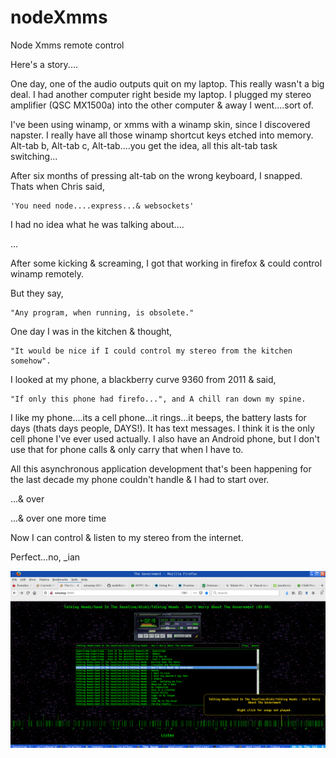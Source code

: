 # nodeXmms

Node Xmms remote control 

Here's a story....

One day, one of the audio outputs quit on my laptop.  This really wasn't a big
deal. I had another computer right beside my laptop.  I plugged my stereo amplifier
(QSC MX1500a) into the other computer & away I went....sort of.

I've been using winamp, or xmms with a winamp skin, since I discovered napster. I 
really have all those winamp shortcut keys etched into memory. Alt-tab b, Alt-tab c, 
Alt-tab....you get the idea, all this alt-tab task switching...

After six months of pressing alt-tab on the wrong keyboard, I snapped. Thats when Chris said,

	'You need node....express...& websockets'

I had no idea what he was talking about....

...

After some kicking & screaming, I got that working in firefox & could control winamp remotely.

But they say,

	"Any program, when running, is obsolete."

One day I was in the kitchen & thought, 

	"It would be nice if I could control my stereo from the kitchen somehow". 

I looked at my phone, a blackberry curve 9360 from 2011 & said,

 	"If only this phone had firefo...", and A chill ran down my spine.

I like my phone....its a cell phone...it rings...it beeps, the battery lasts for 
days (thats days people, DAYS!). It has text messages. I think it is the only cell phone I've
ever used actually. I also have an Android phone, but I don't use that for phone calls & only
carry that when I have to.
 
All this asynchronous application development that's been happening for the last decade my 
phone couldn't handle & I had to start over.

...& over

...& over one more time

Now I can control & listen to my stereo from the internet.

Perfect...no,
_ian










![](/screenshot.png)